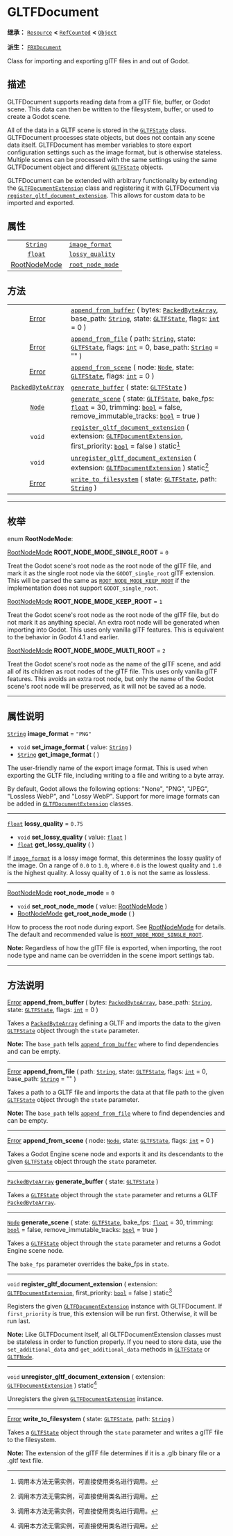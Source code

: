 <!-- ⚠ 请勿编辑本文件 ⚠ -->
<!-- 本文档使用脚本从 WeDot 引擎源码仓库生成。 -->
<!-- 生成脚本：https://github.com/WeDot-Engine/WeDot/tree/4.3/doc/tools/make_md.py； -->
<!-- 原文件：https://github.com/WeDot-Engine/WeDot/tree/4.3/modules/gltf/doc_classes/GLTFDocument.xml。 -->

<div id="_class_gltfdocument"></div>

# GLTFDocument

**继承：** [`Resource`](class_resource.md) **<** [`RefCounted`](class_refcounted.md) **<** [`Object`](class_object.md)

**派生：** [`FBXDocument`](class_fbxdocument.md)

Class for importing and exporting glTF files in and out of Godot.

## 描述

GLTFDocument supports reading data from a glTF file, buffer, or Godot scene. This data can then be written to the filesystem, buffer, or used to create a Godot scene.

All of the data in a GLTF scene is stored in the [`GLTFState`](class_gltfstate.md) class. GLTFDocument processes state objects, but does not contain any scene data itself. GLTFDocument has member variables to store export configuration settings such as the image format, but is otherwise stateless. Multiple scenes can be processed with the same settings using the same GLTFDocument object and different [`GLTFState`](class_gltfstate.md) objects.

GLTFDocument can be extended with arbitrary functionality by extending the [`GLTFDocumentExtension`](class_gltfdocumentextension.md) class and registering it with GLTFDocument via [`register_gltf_document_extension`](#class_gltfdocument_method_register_gltf_document_extension). This allows for custom data to be imported and exported.

## 属性

|||
|:-:|:--|
| [`String`](class_string.md)                     | [`image_format`](#class_gltfdocument_property_image_format)     | ``"PNG"`` |
| [`float`](class_float.md)                       | [`lossy_quality`](#class_gltfdocument_property_lossy_quality)   | ``0.75``  |
| [RootNodeMode](#enum_gltfdocument_rootnodemode) | [`root_node_mode`](#class_gltfdocument_property_root_node_mode) | ``0``     |

## 方法

|||
|:-:|:--|
| [Error](#enum_@globalscope_error)             | [`append_from_buffer`](#class_gltfdocument_method_append_from_buffer) ( bytes: [`PackedByteArray`](class_packedbytearray.md), base_path: [`String`](class_string.md), state: [`GLTFState`](class_gltfstate.md), flags: [`int`](class_int.md) = 0 )       |
| [Error](#enum_@globalscope_error)             | [`append_from_file`](#class_gltfdocument_method_append_from_file) ( path: [`String`](class_string.md), state: [`GLTFState`](class_gltfstate.md), flags: [`int`](class_int.md) = 0, base_path: [`String`](class_string.md) = "" )                         |
| [Error](#enum_@globalscope_error)             | [`append_from_scene`](#class_gltfdocument_method_append_from_scene) ( node: [`Node`](class_node.md), state: [`GLTFState`](class_gltfstate.md), flags: [`int`](class_int.md) = 0 )                                                                        |
| [`PackedByteArray`](class_packedbytearray.md) | [`generate_buffer`](#class_gltfdocument_method_generate_buffer) ( state: [`GLTFState`](class_gltfstate.md) )                                                                                                                                             |
| [`Node`](class_node.md)                       | [`generate_scene`](#class_gltfdocument_method_generate_scene) ( state: [`GLTFState`](class_gltfstate.md), bake_fps: [`float`](class_float.md) = 30, trimming: [`bool`](class_bool.md) = false, remove_immutable_tracks: [`bool`](class_bool.md) = true ) |
| `void`                                        | [`register_gltf_document_extension`](#class_gltfdocument_method_register_gltf_document_extension) ( extension: [`GLTFDocumentExtension`](class_gltfdocumentextension.md), first_priority: [`bool`](class_bool.md) = false ) static[^static]              |
| `void`                                        | [`unregister_gltf_document_extension`](#class_gltfdocument_method_unregister_gltf_document_extension) ( extension: [`GLTFDocumentExtension`](class_gltfdocumentextension.md) ) static[^static]                                                           |
| [Error](#enum_@globalscope_error)             | [`write_to_filesystem`](#class_gltfdocument_method_write_to_filesystem) ( state: [`GLTFState`](class_gltfstate.md), path: [`String`](class_string.md) )                                                                                                  |

<!-- rst-class:: classref-section-separator -->

---

## 枚举

<div id="_class_enum_gltfdocument_rootnodemode"></div>

enum **RootNodeMode**: <div id="enum_gltfdocument_rootnodemode"></div>

<div id="_class_gltfdocument_constant_root_node_mode_single_root"></div>

[RootNodeMode](#enum_gltfdocument_rootnodemode) **ROOT_NODE_MODE_SINGLE_ROOT** = ``0``

Treat the Godot scene's root node as the root node of the glTF file, and mark it as the single root node via the `GODOT_single_root` glTF extension. This will be parsed the same as [`ROOT_NODE_MODE_KEEP_ROOT`](#class_gltfdocument_constant_root_node_mode_keep_root) if the implementation does not support `GODOT_single_root`.

<div id="_class_gltfdocument_constant_root_node_mode_keep_root"></div>

[RootNodeMode](#enum_gltfdocument_rootnodemode) **ROOT_NODE_MODE_KEEP_ROOT** = ``1``

Treat the Godot scene's root node as the root node of the glTF file, but do not mark it as anything special. An extra root node will be generated when importing into Godot. This uses only vanilla glTF features. This is equivalent to the behavior in Godot 4.1 and earlier.

<div id="_class_gltfdocument_constant_root_node_mode_multi_root"></div>

[RootNodeMode](#enum_gltfdocument_rootnodemode) **ROOT_NODE_MODE_MULTI_ROOT** = ``2``

Treat the Godot scene's root node as the name of the glTF scene, and add all of its children as root nodes of the glTF file. This uses only vanilla glTF features. This avoids an extra root node, but only the name of the Godot scene's root node will be preserved, as it will not be saved as a node.

<!-- rst-class:: classref-section-separator -->

---

## 属性说明

<div id="_class_gltfdocument_property_image_format"></div>

[`String`](class_string.md) **image_format** = ``"PNG"`` <div id="class_gltfdocument_property_image_format"></div>

- `void` **set_image_format** ( value: [`String`](class_string.md) )
- [`String`](class_string.md) **get_image_format** ( )

The user-friendly name of the export image format. This is used when exporting the GLTF file, including writing to a file and writing to a byte array.

By default, Godot allows the following options: "None", "PNG", "JPEG", "Lossless WebP", and "Lossy WebP". Support for more image formats can be added in [`GLTFDocumentExtension`](class_gltfdocumentextension.md) classes.

<!-- rst-class:: classref-item-separator -->

---

<div id="_class_gltfdocument_property_lossy_quality"></div>

[`float`](class_float.md) **lossy_quality** = ``0.75`` <div id="class_gltfdocument_property_lossy_quality"></div>

- `void` **set_lossy_quality** ( value: [`float`](class_float.md) )
- [`float`](class_float.md) **get_lossy_quality** ( )

If [`image_format`](#class_gltfdocument_property_image_format) is a lossy image format, this determines the lossy quality of the image. On a range of `0.0` to `1.0`, where `0.0` is the lowest quality and `1.0` is the highest quality. A lossy quality of `1.0` is not the same as lossless.

<!-- rst-class:: classref-item-separator -->

---

<div id="_class_gltfdocument_property_root_node_mode"></div>

[RootNodeMode](#enum_gltfdocument_rootnodemode) **root_node_mode** = ``0`` <div id="class_gltfdocument_property_root_node_mode"></div>

- `void` **set_root_node_mode** ( value: [RootNodeMode](#enum_gltfdocument_rootnodemode) )
- [RootNodeMode](#enum_gltfdocument_rootnodemode) **get_root_node_mode** ( )

How to process the root node during export. See [RootNodeMode](#enum_gltfdocument_rootnodemode) for details. The default and recommended value is [`ROOT_NODE_MODE_SINGLE_ROOT`](#class_gltfdocument_constant_root_node_mode_single_root).

 **Note:** Regardless of how the glTF file is exported, when importing, the root node type and name can be overridden in the scene import settings tab.

<!-- rst-class:: classref-section-separator -->

---

## 方法说明

<div id="_class_gltfdocument_method_append_from_buffer"></div>

[Error](#enum_@globalscope_error) **append_from_buffer** ( bytes: [`PackedByteArray`](class_packedbytearray.md), base_path: [`String`](class_string.md), state: [`GLTFState`](class_gltfstate.md), flags: [`int`](class_int.md) = 0 )<div id="class_gltfdocument_method_append_from_buffer"></div>

Takes a [`PackedByteArray`](class_packedbytearray.md) defining a GLTF and imports the data to the given [`GLTFState`](class_gltfstate.md) object through the `state` parameter.

 **Note:** The `base_path` tells [`append_from_buffer`](#class_gltfdocument_method_append_from_buffer) where to find dependencies and can be empty.

<!-- rst-class:: classref-item-separator -->

---

<div id="_class_gltfdocument_method_append_from_file"></div>

[Error](#enum_@globalscope_error) **append_from_file** ( path: [`String`](class_string.md), state: [`GLTFState`](class_gltfstate.md), flags: [`int`](class_int.md) = 0, base_path: [`String`](class_string.md) = "" )<div id="class_gltfdocument_method_append_from_file"></div>

Takes a path to a GLTF file and imports the data at that file path to the given [`GLTFState`](class_gltfstate.md) object through the `state` parameter.

 **Note:** The `base_path` tells [`append_from_file`](#class_gltfdocument_method_append_from_file) where to find dependencies and can be empty.

<!-- rst-class:: classref-item-separator -->

---

<div id="_class_gltfdocument_method_append_from_scene"></div>

[Error](#enum_@globalscope_error) **append_from_scene** ( node: [`Node`](class_node.md), state: [`GLTFState`](class_gltfstate.md), flags: [`int`](class_int.md) = 0 )<div id="class_gltfdocument_method_append_from_scene"></div>

Takes a Godot Engine scene node and exports it and its descendants to the given [`GLTFState`](class_gltfstate.md) object through the `state` parameter.

<!-- rst-class:: classref-item-separator -->

---

<div id="_class_gltfdocument_method_generate_buffer"></div>

[`PackedByteArray`](class_packedbytearray.md) **generate_buffer** ( state: [`GLTFState`](class_gltfstate.md) )<div id="class_gltfdocument_method_generate_buffer"></div>

Takes a [`GLTFState`](class_gltfstate.md) object through the `state` parameter and returns a GLTF [`PackedByteArray`](class_packedbytearray.md).

<!-- rst-class:: classref-item-separator -->

---

<div id="_class_gltfdocument_method_generate_scene"></div>

[`Node`](class_node.md) **generate_scene** ( state: [`GLTFState`](class_gltfstate.md), bake_fps: [`float`](class_float.md) = 30, trimming: [`bool`](class_bool.md) = false, remove_immutable_tracks: [`bool`](class_bool.md) = true )<div id="class_gltfdocument_method_generate_scene"></div>

Takes a [`GLTFState`](class_gltfstate.md) object through the `state` parameter and returns a Godot Engine scene node.

The `bake_fps` parameter overrides the bake_fps in `state`.

<!-- rst-class:: classref-item-separator -->

---

<div id="_class_gltfdocument_method_register_gltf_document_extension"></div>

`void` **register_gltf_document_extension** ( extension: [`GLTFDocumentExtension`](class_gltfdocumentextension.md), first_priority: [`bool`](class_bool.md) = false ) static[^static]<div id="class_gltfdocument_method_register_gltf_document_extension"></div>

Registers the given [`GLTFDocumentExtension`](class_gltfdocumentextension.md) instance with GLTFDocument. If `first_priority` is true, this extension will be run first. Otherwise, it will be run last.

 **Note:** Like GLTFDocument itself, all GLTFDocumentExtension classes must be stateless in order to function properly. If you need to store data, use the `set_additional_data` and `get_additional_data` methods in [`GLTFState`](class_gltfstate.md) or [`GLTFNode`](class_gltfnode.md).

<!-- rst-class:: classref-item-separator -->

---

<div id="_class_gltfdocument_method_unregister_gltf_document_extension"></div>

`void` **unregister_gltf_document_extension** ( extension: [`GLTFDocumentExtension`](class_gltfdocumentextension.md) ) static[^static]<div id="class_gltfdocument_method_unregister_gltf_document_extension"></div>

Unregisters the given [`GLTFDocumentExtension`](class_gltfdocumentextension.md) instance.

<!-- rst-class:: classref-item-separator -->

---

<div id="_class_gltfdocument_method_write_to_filesystem"></div>

[Error](#enum_@globalscope_error) **write_to_filesystem** ( state: [`GLTFState`](class_gltfstate.md), path: [`String`](class_string.md) )<div id="class_gltfdocument_method_write_to_filesystem"></div>

Takes a [`GLTFState`](class_gltfstate.md) object through the `state` parameter and writes a glTF file to the filesystem.

 **Note:** The extension of the glTF file determines if it is a .glb binary file or a .gltf text file.

[^virtual]: 本方法通常需要用户覆盖才能生效。
[^const]: 本方法无副作用，不会修改该实例的任何成员变量。
[^vararg]: 本方法除了能接受在此处描述的参数外，还能够继续接受任意数量的参数。
[^constructor]: 本方法用于构造某个类型。
[^static]: 调用本方法无需实例，可直接使用类名进行调用。
[^operator]: 本方法描述的是使用本类型作为左操作数的有效运算符。
[^bitfield]: 这个值是由下列位标志构成位掩码的整数。
[^void]: 无返回值。
